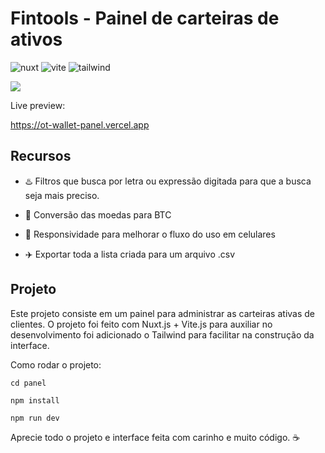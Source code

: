 # Fintools - Painel de carteiras de ativos

![nuxt](https://img.shields.io/badge/Nuxt-50BB7A?style=for-the-badge)
![vite](https://img.shields.io/badge/Vite-747bff?style=for-the-badge)
![tailwind](https://img.shields.io/badge/Tailwind-00bcff?style=for-the-badge)

<img src="/docs/desktop.png">

Live preview:

https://ot-wallet-panel.vercel.app

## Recursos

* ♨️ Filtros que busca por letra ou expressão digitada para que a busca seja mais preciso.

* 🏦 Conversão das moedas para BTC

* 📱 Responsividade para melhorar o fluxo do uso em celulares

* ✈️ Exportar toda a lista criada para um arquivo .csv

## Projeto

Este projeto consiste em um painel para administrar as carteiras ativas de clientes. O projeto foi feito com Nuxt.js + Vite.js para auxiliar no desenvolvimento foi adicionado o Tailwind para facilitar na construção da interface.

Como rodar o projeto:

```
cd panel
```

```
npm install
```

```
npm run dev
```

Aprecie todo o projeto e interface feita com carinho e muito código. ☕
